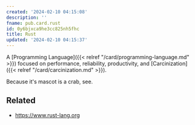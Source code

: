 ```yaml
---
created: '2024-02-10 04:15:08'
description: ''
fname: pub.card.rust
id: 0y6bjxca9he3cc825nh5fhc
title: Rust
updated: '2024-02-10 04:15:37'
---
```


A [Programming Language]({{< relref "/card/programming-language.md" >}}) focused on performance, reliability, productivity, and [Carcinization]({{< relref "/card/carcinization.md" >}}).

Because it's mascot is a crab, see.

## Related

- <https://www.rust-lang.org>